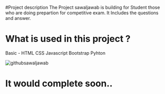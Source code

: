 #Project description
 The Project sawaljawab is building for Student those who are doing prepartion for competitive exam. It Includes the questions and answer.

# What is used in this project ?
  Basic - HTML
          CSS
          Javascript 
          Bootstrap
          Pyhton




![githubsawaljawab](https://github.com/85abhin/sawaljawab-byvs/assets/149608684/4fd46ff5-c545-4e36-9f0a-327b573d8aa7)



# It would complete soon..
